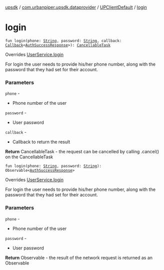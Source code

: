 [upsdk](../../index.md) / [com.urbanpiper.upsdk.dataprovider](../index.md) / [UPClientDefault](index.md) / [login](./login.md)

# login

`fun login(phone: `[`String`](https://kotlinlang.org/api/latest/jvm/stdlib/kotlin/-string/index.html)`, password: `[`String`](https://kotlinlang.org/api/latest/jvm/stdlib/kotlin/-string/index.html)`, callback: `[`Callback`](../-callback/index.md)`<`[`AuthSuccessResponse`](../../com.urbanpiper.upsdk.model.networkresponse/-auth-success-response/index.md)`>): `[`CancellableTask`](../-cancellable-task/index.md)

Overrides [UserService.login](../-user-service/login.md)

For login the user needs to provide his/her phone number, along with the password
that they had set for their account.

### Parameters

`phone` -
* Phone number of the user

`password` -
* User password

`callback` -
* Callback to return the result

**Return**
CancellableTask - the request can be cancelled by calling .cancel() on the CancellableTask

`fun login(phone: `[`String`](https://kotlinlang.org/api/latest/jvm/stdlib/kotlin/-string/index.html)`, password: `[`String`](https://kotlinlang.org/api/latest/jvm/stdlib/kotlin/-string/index.html)`): Observable<`[`AuthSuccessResponse`](../../com.urbanpiper.upsdk.model.networkresponse/-auth-success-response/index.md)`>`

Overrides [UserService.login](../-user-service/login.md)

For login the user needs to provide his/her phone number, along with the password
that they had set for their account.

### Parameters

`phone` -
* Phone number of the user

`password` -
* User password

**Return**
Observable - the result of the network request is returned as an Observable

